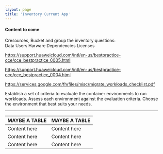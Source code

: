 ```yaml
---
layout: page
title: 'Inventory Current App'
---
```


#### Content to come

Cresources, Bucket and group the inventory questions:<br>
Data
Users
Harware
Dependencies
Licenses

https://support.huaweicloud.com/intl/en-us/bestpractice-cce/cce_bestpractice_0005.html

https://support.huaweicloud.com/intl/en-us/bestpractice-cce/cce_bestpractice_0004.html

https://services.google.com/fh/files/misc/migrate_workloads_checklist.pdf


Establish a set of criteria to evaluate the container environments to run workloads.
Assess each environment against the evaluation criteria.
Choose the environment that best suits your needs.

- - -

| MAYBE A TABLE    | MAYBE A TABLE |
| ---------------- | ------------- |
| Content here     | Content here  |
| Content here     | Content here  |
| Content here     | Content here  |



